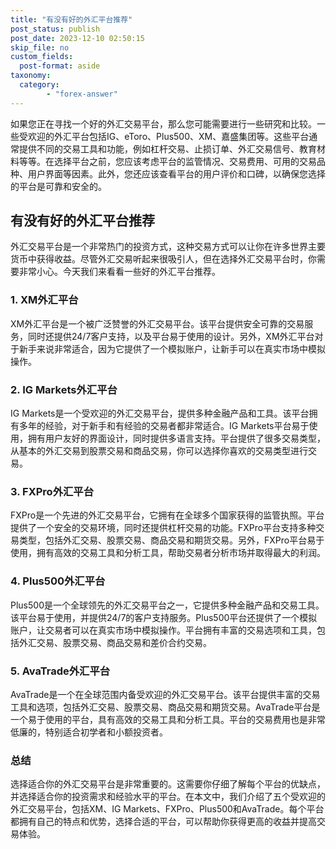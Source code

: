 ```yaml
---
title: "有没有好的外汇平台推荐"
post_status: publish
post_date: 2023-12-10 02:50:15
skip_file: no
custom_fields: 
  post-format: aside
taxonomy:
  category:
        - "forex-answer"
---
```


如果您正在寻找一个好的外汇交易平台，那么您可能需要进行一些研究和比较。一些受欢迎的外汇平台包括IG、eToro、Plus500、XM、嘉盛集团等。这些平台通常提供不同的交易工具和功能，例如杠杆交易、止损订单、外汇交易信号、教育材料等等。在选择平台之前，您应该考虑平台的监管情况、交易费用、可用的交易品种、用户界面等因素。此外，您还应该查看平台的用户评价和口碑，以确保您选择的平台是可靠和安全的。

## 有没有好的外汇平台推荐

外汇交易平台是一个非常热门的投资方式，这种交易方式可以让你在许多世界主要货币中获得收益。尽管外汇交易听起来很吸引人，但在选择外汇交易平台时，你需要非常小心。今天我们来看看一些好的外汇平台推荐。

### 1. XM外汇平台

XM外汇平台是一个被广泛赞誉的外汇交易平台。该平台提供安全可靠的交易服务，同时还提供24/7客户支持，以及平台易于使用的设计。另外，XM外汇平台对于新手来说非常适合，因为它提供了一个模拟账户，让新手可以在真实市场中模拟操作。

### 2. IG Markets外汇平台

IG Markets是一个受欢迎的外汇交易平台，提供多种金融产品和工具。该平台拥有多年的经验，对于新手和有经验的交易者都非常适合。IG Markets平台易于使用，拥有用户友好的界面设计，同时提供多语言支持。平台提供了很多交易类型，从基本的外汇交易到股票交易和商品交易，你可以选择你喜欢的交易类型进行交易。

### 3. FXPro外汇平台

FXPro是一个先进的外汇交易平台，它拥有在全球多个国家获得的监管执照。平台提供了一个安全的交易环境，同时还提供杠杆交易的功能。FXPro平台支持多种交易类型，包括外汇交易、股票交易、商品交易和期货交易。另外，FXPro平台易于使用，拥有高效的交易工具和分析工具，帮助交易者分析市场并取得最大的利润。

### 4. Plus500外汇平台

Plus500是一个全球领先的外汇交易平台之一，它提供多种金融产品和交易工具。该平台易于使用，并提供24/7的客户支持服务。Plus500平台还提供了一个模拟账户，让交易者可以在真实市场中模拟操作。平台拥有丰富的交易选项和工具，包括外汇交易、股票交易、商品交易和差价合约交易。

### 5. AvaTrade外汇平台

AvaTrade是一个在全球范围内备受欢迎的外汇交易平台。该平台提供丰富的交易工具和选项，包括外汇交易、股票交易、商品交易和期货交易。AvaTrade平台是一个易于使用的平台，具有高效的交易工具和分析工具。平台的交易费用也是非常低廉的，特别适合初学者和小额投资者。

### 总结

选择适合你的外汇交易平台是非常重要的。这需要你仔细了解每个平台的优缺点，并选择适合你的投资需求和经验水平的平台。在本文中，我们介绍了五个受欢迎的外汇交易平台，包括XM、IG Markets、FXPro、Plus500和AvaTrade。每个平台都拥有自己的特点和优势，选择合适的平台，可以帮助你获得更高的收益并提高交易体验。 
